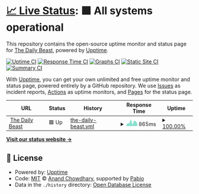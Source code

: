 # [📈 Live Status](https://dailybeast.github.io/upptime): <!--live status--> **🟩 All systems operational**

This repository contains the open-source uptime monitor and status page for [The Daily Beast](https://www.thedailybeast.com/), powered by [Upptime](https://github.com/upptime/upptime).

[![Uptime CI](https://github.com/dailybeast/upptime/workflows/Uptime%20CI/badge.svg)](https://github.com/dailybeast/upptime/actions?query=workflow%3A%22Uptime+CI%22)
[![Response Time CI](https://github.com/dailybeast/upptime/workflows/Response%20Time%20CI/badge.svg)](https://github.com/dailybeast/upptime/actions?query=workflow%3A%22Response+Time+CI%22)
[![Graphs CI](https://github.com/dailybeast/upptime/workflows/Graphs%20CI/badge.svg)](https://github.com/dailybeast/upptime/actions?query=workflow%3A%22Graphs+CI%22)
[![Static Site CI](https://github.com/dailybeast/upptime/workflows/Static%20Site%20CI/badge.svg)](https://github.com/dailybeast/upptime/actions?query=workflow%3A%22Static+Site+CI%22)
[![Summary CI](https://github.com/dailybeast/upptime/workflows/Summary%20CI/badge.svg)](https://github.com/dailybeast/upptime/actions?query=workflow%3A%22Summary+CI%22)

With [Upptime](https://upptime.js.org), you can get your own unlimited and free uptime monitor and status page, powered entirely by a GitHub repository. We use [Issues](https://github.com/dailybeast/upptime/issues) as incident reports, [Actions](https://github.com/dailybeast/upptime/actions) as uptime monitors, and [Pages](https://dailybeast.github.io/upptime) for the status page.

<!--start: status pages-->
<!-- This summary is generated by Upptime (https://github.com/upptime/upptime) -->
<!-- Do not edit this manually, your changes will be overwritten -->
<!-- prettier-ignore -->
| URL | Status | History | Response Time | Uptime |
| --- | ------ | ------- | ------------- | ------ |
| <img alt="" src="https://icons.duckduckgo.com/ip3/www.thedailybeast.com.ico" height="13"> [The Daily Beast](https://www.thedailybeast.com) | 🟩 Up | [the-daily-beast.yml](https://github.com/dailybeast/upptime/commits/HEAD/history/the-daily-beast.yml) | <details><summary><img alt="Response time graph" src="./graphs/the-daily-beast/response-time-week.png" height="20"> 865ms</summary><br><a href="https://dailybeast.github.io/upptime/history/the-daily-beast"><img alt="Response time 843" src="https://img.shields.io/endpoint?url=https%3A%2F%2Fraw.githubusercontent.com%2Fdailybeast%2Fupptime%2FHEAD%2Fapi%2Fthe-daily-beast%2Fresponse-time.json"></a><br><a href="https://dailybeast.github.io/upptime/history/the-daily-beast"><img alt="24-hour response time 1818" src="https://img.shields.io/endpoint?url=https%3A%2F%2Fraw.githubusercontent.com%2Fdailybeast%2Fupptime%2FHEAD%2Fapi%2Fthe-daily-beast%2Fresponse-time-day.json"></a><br><a href="https://dailybeast.github.io/upptime/history/the-daily-beast"><img alt="7-day response time 865" src="https://img.shields.io/endpoint?url=https%3A%2F%2Fraw.githubusercontent.com%2Fdailybeast%2Fupptime%2FHEAD%2Fapi%2Fthe-daily-beast%2Fresponse-time-week.json"></a><br><a href="https://dailybeast.github.io/upptime/history/the-daily-beast"><img alt="30-day response time 751" src="https://img.shields.io/endpoint?url=https%3A%2F%2Fraw.githubusercontent.com%2Fdailybeast%2Fupptime%2FHEAD%2Fapi%2Fthe-daily-beast%2Fresponse-time-month.json"></a><br><a href="https://dailybeast.github.io/upptime/history/the-daily-beast"><img alt="1-year response time 843" src="https://img.shields.io/endpoint?url=https%3A%2F%2Fraw.githubusercontent.com%2Fdailybeast%2Fupptime%2FHEAD%2Fapi%2Fthe-daily-beast%2Fresponse-time-year.json"></a></details> | <details><summary><a href="https://dailybeast.github.io/upptime/history/the-daily-beast">100.00%</a></summary><a href="https://dailybeast.github.io/upptime/history/the-daily-beast"><img alt="All-time uptime 100.00%" src="https://img.shields.io/endpoint?url=https%3A%2F%2Fraw.githubusercontent.com%2Fdailybeast%2Fupptime%2FHEAD%2Fapi%2Fthe-daily-beast%2Fuptime.json"></a><br><a href="https://dailybeast.github.io/upptime/history/the-daily-beast"><img alt="24-hour uptime 100.00%" src="https://img.shields.io/endpoint?url=https%3A%2F%2Fraw.githubusercontent.com%2Fdailybeast%2Fupptime%2FHEAD%2Fapi%2Fthe-daily-beast%2Fuptime-day.json"></a><br><a href="https://dailybeast.github.io/upptime/history/the-daily-beast"><img alt="7-day uptime 100.00%" src="https://img.shields.io/endpoint?url=https%3A%2F%2Fraw.githubusercontent.com%2Fdailybeast%2Fupptime%2FHEAD%2Fapi%2Fthe-daily-beast%2Fuptime-week.json"></a><br><a href="https://dailybeast.github.io/upptime/history/the-daily-beast"><img alt="30-day uptime 100.00%" src="https://img.shields.io/endpoint?url=https%3A%2F%2Fraw.githubusercontent.com%2Fdailybeast%2Fupptime%2FHEAD%2Fapi%2Fthe-daily-beast%2Fuptime-month.json"></a><br><a href="https://dailybeast.github.io/upptime/history/the-daily-beast"><img alt="1-year uptime 100.00%" src="https://img.shields.io/endpoint?url=https%3A%2F%2Fraw.githubusercontent.com%2Fdailybeast%2Fupptime%2FHEAD%2Fapi%2Fthe-daily-beast%2Fuptime-year.json"></a></details>

<!--end: status pages-->

[**Visit our status website →**](https://dailybeast.github.io/upptime)

## 📄 License

- Powered by: [Upptime](https://github.com/upptime/upptime)
- Code: [MIT](./LICENSE) © [Anand Chowdhary](https://anandchowdhary.com), supported by [Pabio](https://pabio.com)
- Data in the `./history` directory: [Open Database License](https://opendatacommons.org/licenses/odbl/1-0/)
